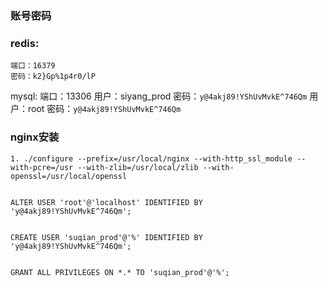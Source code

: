 ### 账号密码


###  redis: 
	端口：16379
	密码：k2}Gp%1p4r0/lP
mysql:
	端口：13306
	用户：siyang_prod
	密码：`y@4akj89!YShUvMvkE^746Qm`
	 用户：root
	 密码：`y@4akj89!YShUvMvkE^746Qm`
	



### nginx安装
```
1. ./configure --prefix=/usr/local/nginx --with-http_ssl_module --with-pcre=/usr --with-zlib=/usr/local/zlib --with-openssl=/usr/local/openssl


ALTER USER 'root'@'localhost' IDENTIFIED BY 'y@4akj89!YShUvMvkE^746Qm';


CREATE USER 'suqian_prod'@'%' IDENTIFIED BY 'y@4akj89!YShUvMvkE^746Qm';


GRANT ALL PRIVILEGES ON *.* TO 'suqian_prod'@'%';

```